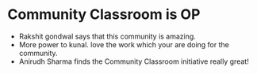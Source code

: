 # Community Classroom is OP

- Rakshit gondwal says that this community is amazing.
- More power to kunal. love the work which your are doing for the community.
- Anirudh Sharma finds the Community Classroom initiative really great!
